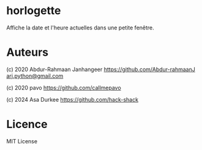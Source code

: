 # horlogette
Affiche la date et l'heure actuelles dans une petite fenêtre.

# Auteurs
(c) 2020 Abdur-Rahmaan Janhangeer
https://github.com/Abdur-rahmaanJ
arj.python@gmail.com

(c) 2020 pavo
https://github.com/callmepavo

(c) 2024 Asa Durkee
https://github.com/hack-shack

# Licence
MIT License